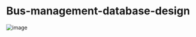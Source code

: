 # Bus-management-database-design

![image](https://user-images.githubusercontent.com/63183659/188513843-5f799384-770a-4452-8f7c-b71a1abde4cd.png)
